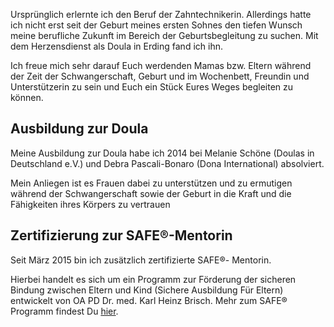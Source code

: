 Ursprünglich erlernte ich den Beruf der Zahntechnikerin. Allerdings hatte ich nicht erst seit der Geburt meines ersten Sohnes den tiefen Wunsch meine berufliche Zukunft im Bereich der Geburtsbegleitung zu suchen. Mit dem Herzensdienst als Doula in Erding fand ich ihn.

Ich freue mich sehr darauf Euch werdenden Mamas bzw. Eltern während der Zeit der Schwangerschaft, Geburt und im Wochenbett, Freundin und Unterstützerin zu sein und Euch ein Stück Eures Weges begleiten zu können.

## Ausbildung zur Doula

Meine Ausbildung zur Doula habe ich 2014 bei Melanie Schöne (Doulas in Deutschland e.V.) und Debra Pascali-Bonaro (Dona International) absolviert.

Mein Anliegen ist es Frauen dabei zu unterstützen und zu ermutigen während der Schwangerschaft sowie der Geburt in die Kraft und die Fähigkeiten ihres Körpers zu vertrauen

## Zertifizierung zur SAFE®-Mentorin

Seit März 2015 bin ich zusätzlich zertifizierte SAFE®- Mentorin.

Hierbei handelt es sich um ein Programm zur Förderung der sicheren Bindung zwischen Eltern und Kind (Sichere Ausbildung Für Eltern) entwickelt von OA PD Dr. med. Karl Heinz Brisch.
Mehr zum SAFE® Programm findest Du [hier](http://geburt-doula.de/safe/index.html).
